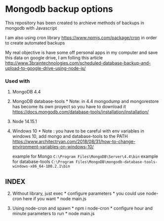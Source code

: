 # Mongodb backup options

This repository has been created to archieve methods of backups
in mongodb with Javascript

I am also using cron library https://www.npmjs.com/package/cron
in order to create automated backups

My real objective is have some off personal apps in my computer and
save this data on google drive, I am folling this article
http://www.3braintechnologies.com/scheduled-database-backup-and-upload-to-google-drive-using-node-js/

### Used with

  1. MongoDB 4.4 

  2. MongoDB database-tools
    * Note: in 4.4 mongodump and mongorestore has become its own proyect so you have to download it
      https://docs.mongodb.com/database-tools/installation/installation/

  3. Node 14.15.1
        
  4. Windows 10
    * Note : you have to be careful with env variables in windows 10, add mongo and database-tools to the PATH
      https://www.architectryan.com/2018/08/31/how-to-change-environment-variables-on-windows-10/

      example for Mongo
      `C:\Program Files\MongoDB\Server\4.4\bin`
      example for database-tools
      `C:\Program Files\MongoDB\mongodb-database-tools-windows-x86_64-100.2.1\bin` 


## INDEX

  2. Without library, just exec
    * configure parameters
    * you could use node-cron here if you want
    * node main.js

  1. Using node-cron and spawn
    * npm i node-cron
    * configure hour and minute parameters to run
    * node main.js



